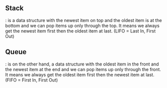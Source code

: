 ## Stack

: is a data structure with the newest item on top and the oldest item is at the bottom and we can pop items up only through the top.
It means we always get the newest item first then the oldest item at last. (LIFO = Last In, First Out)

## Queue

: is on the other hand, a data structure with the oldest item in the front and the newest item at the end
and we can pop items up only through the front. It means we always get the oldest item first then the newest item at last.
(FIFO = First In, First Out)
